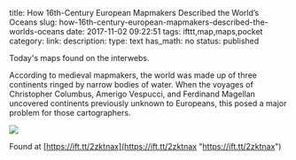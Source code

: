 title: How 16th-Century European Mapmakers Described the World’s Oceans
slug: how-16th-century-european-mapmakers-described-the-worlds-oceans
date: 2017-11-02 09:22:51
tags: ifttt,map,maps,pocket
category: 
link: 
description: 
type: text
has_math: no
status: published

Today's maps found on the interwebs. 

According to medieval mapmakers, the world was made up of three continents ringed by narrow bodies of water. When the voyages of Christopher Columbus, Amerigo Vespucci, and Ferdinand Magellan uncovered continents previously unknown to Europeans, this posed a major problem for those cartographers.  

![](https://img.atlasobscura.com/plkDj2qkQbgy4L2_Ob32X3IevzjinoCmerPml9ksqkw/rs:fill:12000:12000/q:81/sm:1/scp:1/ar:1/aHR0cHM6Ly9hdGxh/cy1kZXYuczMuYW1h/em9uYXdzLmNvbS91/cGxvYWRzL2Fzc2V0/cy8yZWNlNDRkZjc5/MDViOGQ4M2JfMTI4/MHB4LTE1NDRfQmF0/dGlzdGFfQWduZXNl/X1dvcmxkbWFwLmpw/Zw.jpg)    

Found at [https://ift.tt/2zktnax](https://ift.tt/2zktnax "https://ift.tt/2zktnax")



